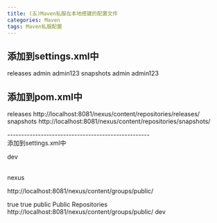 ```yaml
---
title: (五)Maven私服在本地搭建的配置文件
categories: Maven
tags: Maven私服配置
---
```

## 添加到settings.xml中

<server>  
<id>releases</id>  
<username>admin</username>  
<password>admin123</password>  
</server>  
<server>  
<id>snapshots</id>  
<username>admin</username>  
<password>admin123</password>  
</server>  
  
  

## 添加到pom.xml中

  
<distributionManagement>  
<repository>  
<id>releases</id>  
<url>http://localhost:8081/nexus/content/repositories/releases/</url>  
</repository>  
<snapshotRepository>  
<id>snapshots</id>  
<url>http://localhost:8081/nexus/content/repositories/snapshots/</url>  
</snapshotRepository>  
</distributionManagement>  
  
  
  
  
  
  
  
\---------------------------------------------------  
添加到settings.xml中  
<profile>  
<!--profile的id-->  
<id>dev</id>  
<repositories>  
<repository>  
<!--仓库id，repositories可以配置多个仓库，保证id不重复-->  
<id>nexus</id>  
<!--仓库地址，即nexus仓库组的地址-->  
<url>http://localhost:8081/nexus/content/groups/public/</url>  
<!--是否下载releases构件-->  
<releases>  
<enabled>true</enabled>  
</releases>  
<!--是否下载snapshots构件-->  
<snapshots>  
<enabled>true</enabled>  
</snapshots>  
</repository>  
</repositories>  
<pluginRepositories>  
<!-- 插件仓库，maven的运行依赖插件，也需要从私服下载插件 -->  
<pluginRepository>  
<!-- 插件仓库的id不允许重复，如果重复后边配置会覆盖前边 -->  
<id>public</id>  
<name>Public Repositories</name>  
<url>http://localhost:8081/nexus/content/groups/public/</url>  
</pluginRepository>  
</pluginRepositories>  
</profile>  
  
  
  
  
  
<activeProfiles>  
<activeProfile>dev</activeProfile>  
</activeProfiles>  
  

